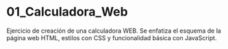 # 01_Calculadora_Web
Ejercicio de creación de una calculadora WEB. Se enfatiza el esquema de la página web HTML, estilos con CSS y funcionalidad básica con JavaScript.
